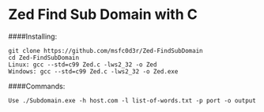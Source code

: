 #  Zed Find Sub Domain with C

####Installing:

    git clone https://github.com/msfc0d3r/Zed-FindSubDomain
    cd Zed-FindSubDomain
    Linux: gcc --std=c99 Zed.c -lws2_32 -o Zed
    Windows: gcc --std=c99 Zed.c -lws2_32 -o Zed.exe

####Commands:

	Use ./Subdomain.exe -h host.com -l list-of-words.txt -p port -o output
